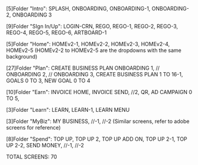 [5]Folder "Intro": SPLASH, ONBOARDING, ONBOARDING-1, ONBOARDING-2, ONBOARDING 3

[9]Folder "SIgn In/Up": LOGIN-CRN, REGO, REGO-1, REGO-2, REGO-3, REGO-4, REGO-5, REGO-6, ARTBOARD-1

[5]Folder "Home": HOMEv2-1, HOMEv2-2, HOMEv2-3, HOMEv2-4, HOMEv2-5 
(HOMEv2-2 to HOMEv2-5 are the dropdowns with the same background)

[27]Folder "Plan": CREATE BUSINESS PLAN ONBOARDING 1, // ONBOARDING 2, // ONBOARDING 3, CREATE BUSINESS PLAN 1 TO 16-1, GOALS 0 TO 3, NEW GOAL 0 TO 4

[10]Folder "Earn": INVOICE HOME, INVOICE SEND, //2, QR, AD CAMPAIGN 0 TO 5, 

[3]Folder "Learn": LEARN, LEARN-1, LEARN MENU

[3]Folder "MyBiz": MY BUSINESS, //-1, //-2
(Similar screens, refer to adobe screens for reference)

[8]Folder "Spend": TOP UP, TOP UP 2, TOP UP ADD ON, TOP UP 2-1, TOP UP 2-2, SEND MONEY, //-1, //-2


TOTAL SCREENS: 70
